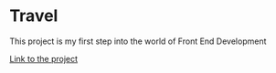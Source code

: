 <h1>Travel</h1>
<p>This project is my first step into the world of Front End Development</p>

<a href="https://ewwan.github.io/travel_paralax/" target="_blank">Link to the project</a> 
